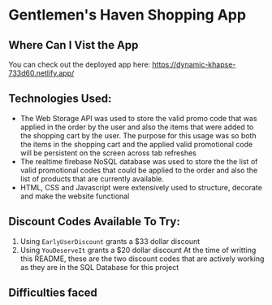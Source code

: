 # Gentlemen's Haven Shopping App

## Where Can I Vist the App
You can check out the deployed app here: https://dynamic-khapse-733d60.netlify.app/

## Technologies Used:
- The Web Storage API was used to store the valid promo code that was applied in the order by the user and also the items that were added to the shopping cart by the user. The purpose for this usage was so both the items in the shopping cart and the applied valid promotional code will be persistent on the screen across tab refreshes
- The realtime firebase NoSQL database was used to store the the list of valid promotional codes that could be applied to the order and also the list of products that are currently available.
- HTML, CSS and Javascript were extensively used to structure, decorate and make the website functional

## Discount Codes Available To Try:
1. Using `EarlyUserDiscount` grants a $33 dollar discount
2. Using `YouDeserveIt` grants a $20 dollar discount
At the time of writting this README, these are the two discount codes that are actively working as they are in the SQL Database for this project

## Difficulties faced
